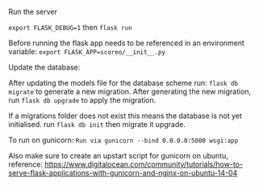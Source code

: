 Run the server

`export FLASK_DEBUG=1`
then
`flask run`

Before running the flask app needs to be referenced in an environment variable: `export FLASK_APP=scoreo/__init__.py`

Update the database:

After updating the models file for the database scheme run: `flask db migrate` to generate a new migration.
After generating the new migration, run `flask db upgrade` to apply the migration.

If a migrations folder does not exist this means the database is not yet initialised. run `flask db init` then migrate it upgrade.

To run on gunicorn: `Run via gunicorn --bind 0.0.0.0:5000 wsgi:app`

Also make sure to create an upstart script for gunicorn on ubuntu, reference: https://www.digitalocean.com/community/tutorials/how-to-serve-flask-applications-with-gunicorn-and-nginx-on-ubuntu-14-04
